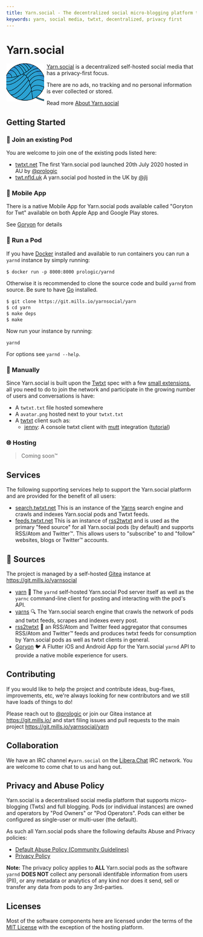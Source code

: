 ```yaml
---
title: Yarn.social - The decentralized social micro-blogging platform that actually respects your privacy
keywords: yarn, social media, twtxt, decentralized, privacy first
---
```


# Yarn.social

<img align="left" width="100" height="100" src="/logo.png" style="padding-right: 5pt" />

[Yarn.social](https://yarn.social) is a decentralized self-hosted social media
that has a privacy-first focus.

There are no ads, no tracking and no personal information is ever collected or stored.

Read more [About Yarn.social](/about.html)

## Getting Started

### 🤗 Join an existing Pod

You are welcome to join one of the existing pods listed here:

- [twtxt.net](https://twtxt.net)
  The first Yarn.social pod launched 20th July 2020 hosted in AU by
  [@prologic](https://prologic.shortcircuit.net.au)
- [twt.nfld.uk](https://twt.nfld.uk)
  A yarn.social pod hosted in the UK by [@jlj](https://twt.nfld.uk/user/jlj/)

### 📱 Mobile App

There is a native Mobile App for Yarn.social pods available called "Goryton for Twt"
available on both Apple App and Google Play stores.

See [Goryon](/goryon) for details

### 🧶 Run a Pod

If you have [Docker](https://www.docker.com) installed and available to run
containers you can run a `yarnd` instance by simply running:

```#!sh
$ docker run -p 8000:8000 prologic/yarnd
```

Otherwise it is recommended to clone the source code and build `yarnd`
from source. Be sure to have [Go](https://golang.org) installed.

```#!sh
$ git clone https://git.mills.io/yarnsocial/yarn
$ cd yarn
$ make deps
$ make
```

Now run your instance by running:

```#!sh
yarnd
```

For options see `yarnd --help`.

### 💪 Manually

Since Yarn.social is built upon the [Twtxt](https://twtxt.readthedocs.org) spec
with a few [small extensions](https://dev.twtxt.net), all you need to do to
join the network and participate in the growing number of users and
conversations is have:

- A `twtxt.txt` file hosted somewhere
- A `avatar.png` hosted next to your `twtxt.txt`
- A [twtxt](https://twtxt.readthedocs.org) client such as:
    - [jenny](https://uninformativ.de/git/jenny): A console twtxt client
      with [mutt](http://www.mutt.org) integration
      ([tutorial](https://www.uninformativ.de/blog/postings/2021-09-19/0/POSTING-en.html))

### 🌐 Hosting

> Coming soon™

## Services

The following supporting services help to support the Yarn.social platform and
are provided for the benefit of all users:

- [search.twtxt.net](https://search.twtxt.net)
  This is an instance of the [Yarns](//git.mills.io/yarnsocial/yarn)
  search engine and crawls and indexes Yarn.social pods and Twtxt feeds.
- [feeds.twtxt.net](https://feeds.twtxt.net)
  This is an instance of [rss2twtxt](//git.mills.io/yarnsocial/rss2twtxt)
  and is used as the primary "feed source" for all Yarn.social pods (by default)
  and supports RSS/Atom and Twitter™. This allows users to "subscribe" to and
  "follow" websites, blogs or Twitter™ accounts.

## 💾 Sources

The project is managed by a self-hosted [Gitea](https://gitea.io) instance
at https://git.mills.io/yarnsocial

- [yarn](https://git.mills.io/yarnsocial/yarn)
  📕 The `yarnd` self-hosted Yarn.social Pod server itself
  as well as the `yarnc` command-line client for posting
  and interacting with the pod's API.
- [yarns](https://git.mills.io/yarnsocial/yarns)
  🔍 The Yarn.social search engine that crawls the network of
  pods and twtxt feeds, scrapes and indexes every post.
- [rss2twtxt](https://git.mills.io/yarnsocial/rss2twtxt)
  📜 an RSS/Atom and Twitter feed aggregator that consumes RSS/Atom and Twitter™
  feeds and produces twtxt feeds for consumption by Yarn.social pods as well as
  twtxt clients in general.
- [Goryon](https://git.mills.io/yarnsocial/goryon)
  🐦 A Flutter iOS and Android App for the Yarn.social `yarnd` API
  to provide a native mobile experience for users.

## Contributing

If you would like to help the project and contribute ideas, bug-fixes,
improvements, etc, we're always looking for new contributors and we still
have loads of things to do!

Please reach out to [@prologic](https://twtxt.net/user/prologic) or join our
Gitea instance at https://git.mills.io/ and start filing issues and pull requests
to the main project https://git.mills.io/yarnsocial/yarn

## Collaboration

We have an IRC channel `#yarn.social` on the [Libera.Chat](https://libera.chat/)
IRC network. You are welcome to come chat to us and hang out.

## Privacy and Abuse Policy

Yarn.social is a decentralised social media platform that supports
micro-blogging (Twts) and full blogging. Pods (or individual instances) are
owned and operators by "Pod Owners" or "Pod Operators". Pods can either be
configured as single-user or multi-user (the default).

As such all Yarn.social pods share the following defaults Abuse and Privacy policies:

- [Default Abuse Policy (Community Guidelines)](/abuse.html)
- [Privacy Policy](/privacy.html)

__Note:__ The privacy policy applies to **ALL** Yarn.social pods as the software
`yarnd` **DOES NOT** collect any personali identifable information from users (PII),
or any metadata or analytics of any kind nor does it send, sell or transfer any data
from pods to any 3rd-parties.

## Licenses

Most of the software components here are licensed under the terms of the
[MIT License](https://opensource.org/licenses/MIT) with the exception of the
hosting platform.
